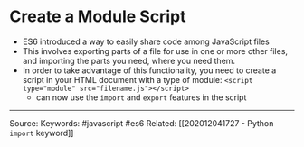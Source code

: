 # Create a Module Script
- ES6 introduced a way to easily share code among JavaScript files
- This involves exporting parts of a file for use in one or more other files, and importing the parts you need, where you need them. 
- In order to take advantage of this functionality, you need to create a script in your HTML document with a type of module: `<script type="module" src="filename.js"></script>`
	- can now use the `import` and `export` features in the script

---
Source:
Keywords: #javascript #es6 
Related: [[202012041727 - Python `import` keyword]]